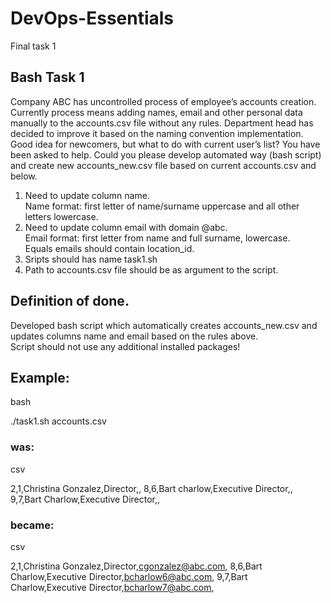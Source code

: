 # DevOps-Essentials
Final task 1

## Bash Task 1

Company ABC has uncontrolled process of employee’s accounts creation. Currently process means
adding names, email and other personal data manually to the accounts.csv file without any rules.
Department head has decided to improve it based on the naming convention implementation. Good
idea for newcomers, but what to do with current user’s list? You have been asked to help. Could you please
develop automated way (bash script) and create new accounts_new.csv file based on current
accounts.csv and below.
1) Need to update column name.\
Name format: first letter of name/surname uppercase and all other letters lowercase.
2) Need to update column email with domain @abc.\
Email format: first letter from name and full surname, lowercase.\
Equals emails should contain location_id.
3) Sripts should has name task1.sh
4) Path to accounts.csv file should be as argument to the script.
## Definition of done.
Developed bash script which automatically creates accounts_new.csv and updates columns name and
email based on the rules above.\
Script should not use any additional installed packages!

## Example:
bash

./task1.sh accounts.csv

### was:
csv

2,1,Christina Gonzalez,Director,,
8,6,Bart charlow,Executive Director,,
9,7,Bart Charlow,Executive Director,,

### became:
csv

2,1,Christina Gonzalez,Director,cgonzalez@abc.com,
8,6,Bart Charlow,Executive Director,bcharlow6@abc.com,
9,7,Bart Charlow,Executive Director,bcharlow7@abc.com,

